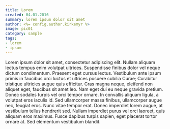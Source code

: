```yaml
---
title: Lorem
created: 04.01.2016
summary: lorem ipsum dolor sit amet
author: <%= config.author.kirkemyr %>
image: pic01
category: sample
tags:
- lorem
- ipsum
---
```


Lorem ipsum dolor sit amet, consectetur adipiscing elit. Nullam aliquam lectus tempus enim volutpat ultrices. Suspendisse finibus dolor vel neque dictum condimentum. Praesent eget cursus lectus. Vestibulum ante ipsum primis in faucibus orci luctus et ultrices posuere cubilia Curae; Curabitur tristique ultricies augue quis efficitur. Cras magna neque, eleifend non aliquet eget, faucibus sit amet leo. Nam eget dui eu neque gravida pretium. Donec sodales turpis vel orci tempor ornare. In convallis aliquam ligula, a volutpat eros iaculis id. Sed ullamcorper massa finibus, ullamcorper augue nec, feugiat eros. Nunc vitae tempor erat. Donec imperdiet lorem augue, at vestibulum tellus hendrerit sed. Nullam imperdiet purus vel orci laoreet, quis aliquam eros maximus. Fusce dapibus turpis sapien, eget placerat tortor ornare at. Sed elementum vestibulum blandit.